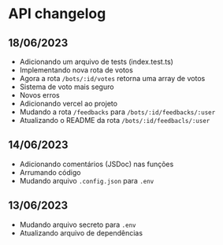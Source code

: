 # API changelog

## 18/06/2023

- Adicionando um arquivo de tests (index.test.ts)
- Implementando nova rota de votos
- Agora a rota `/bots/:id/votes` retorna uma array de votos
- Sistema de voto mais seguro
- Novos erros
- Adicionando vercel ao projeto
- Mudando a rota `/feedbacks` para `/bots/:id/feedbacks/:user`
- Atualizando o README da rota `/bots/:id/feedbacls/:user`

## 14/06/2023

- Adicionando comentários (JSDoc) nas funções
- Arrumando código
- Mudando arquivo `.config.json` para `.env`

## 13/06/2023

- Mudando arquivo secreto para `.env`
- Atualizando arquivo de dependências
